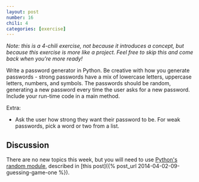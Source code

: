 ```yaml
---
layout: post
number: 16
chili: 4
categories: [exercise]
---
```



_Note: this is a 4-chili exercise, not because it introduces a concept, but because this exercise is more like a project. Feel free to skip this and come back when you're more ready!_

Write a password generator in Python. Be creative with how you generate passwords - strong passwords have a mix of lowercase letters, uppercase letters, numbers, and symbols. The passwords should be random, generating a new password every time the user asks for a new password. Include your run-time code in a main method. 

Extra:
 
 * Ask the user how strong they want their password to be. For weak passwords, pick a word or two from a list.

## Discussion

There are no new topics this week, but you will need to use [Python's random module](https://docs.python.org/3.3/library/random.html), described in [this post]({% post_url 2014-04-02-09-guessing-game-one %}). 
